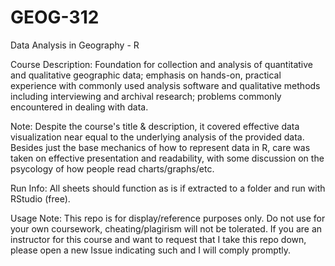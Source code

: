 # GEOG-312
Data Analysis in Geography - R

Course Description: Foundation for collection and analysis of quantitative and qualitative geographic data; emphasis on hands-on, practical experience with commonly used analysis software and qualitative methods including interviewing and archival research; problems commonly encountered in dealing with data. 

Note: Despite the course's title & description, it covered effective data visualization near equal to the underlying analysis of the provided data. Besides just the base mechanics of how to represent data in R, care was taken on effective presentation and readability, with some discussion on the psycology of how people read charts/graphs/etc. 

Run Info: All sheets should function as is if extracted to a folder and run with RStudio (free).

Usage Note: This repo is for display/reference purposes only. Do not use for your own coursework, cheating/plagirism will not be tolerated. If you are an instructor for this course and want to request that I take this repo down, please open a new Issue indicating such and I will comply promptly.
